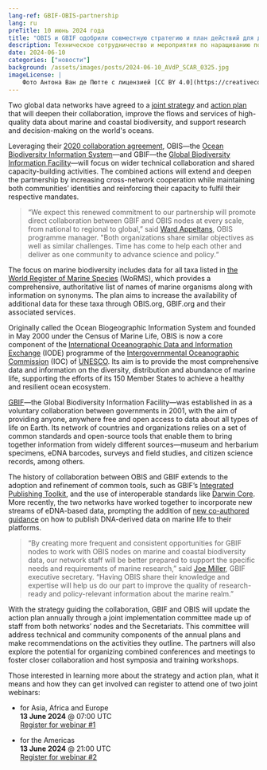 ```yaml
---
lang-ref: GBIF-OBIS-partnership
lang: ru
preTitle: 10 июнь 2024 года
title: "OBIS и GBIF одобрили совместную стратегию и план действий для данных о морском биоразнообразии"
description: Техническое сотрудничество и мероприятия по наращиванию потенциала для поддержки общих целей и обеспечения свободного и открытого доступа к всеобъемлющей информации о жизни в Мировом океане и вокруг него
date: 2024-06-10
categories: ["новости"]
background: /assets/images/posts/2024-06-10_AVdP_SCAR_0325.jpg
imageLicense: |
    Фото Антона Ван де Пютте с лицензией [CC BY 4.0](https://creativecommons.org/licenses/by/4.0/)
---
```




Two global data networks have agreed to a [joint strategy](https://doi.org/10.35035/doc-kcqs-5h52) and [action plan](https://doi.org/10.35035/doc-e52v-5875) that will deepen their collaboration, improve the flows and services of high-quality data about marine and coastal biodiversity, and support research and decision-making on the world's oceans.

Leveraging their [2020 collaboration agreement](https://www.gbif.org/news/6M8YYYirX3bK57bHaIpd0U/), OBIS—the [Ocean Biodiversity Information System](https://obis.org/)—and GBIF—the [Global Biodiversity Information Facility](https://www.gbif.org/)—will focus on wider technical collaboration and shared capacity-building activities. The combined actions will extend and deepen the partnership by increasing cross-network cooperation while maintaining both communities’ identities and reinforcing their capacity to fulfil their respective mandates.

> “We expect this renewed commitment to our partnership will promote direct collaboration between GBIF and OBIS nodes at every scale, from national to regional to global,” said [Ward Appeltans](https://orcid.org/0000-0002-3237-4547), OBIS programme manager. "Both organizations share similar objectives as well as similar challenges. Time has come to help each other and deliver as one community to advance science and policy.“

The focus on marine biodiversity includes data for all taxa listed in [the World Register of Marine Species](https://www.marinespecies.org/about.php) (WoRMS), which provides a comprehensive, authoritative list of names of marine organisms along with information on synonyms. The plan aims to increase the availability of additional data for these taxa through OBIS.org, GBIF.org and their associated services.

Originally called the Ocean Biogeographic Information System and founded in May 2000 under the Census of Marine Life, OBIS is now a core component of the [International Oceanographic Data and Information Exchange](https://iode.org/) (IODE) programme of the [Intergovernmental Oceanographic Commission](https://www.ioc.unesco.org/en) (IOC) of [UNESCO](https://www.unesco.org/en). Its aim is to provide the most comprehensive data and information on the diversity, distribution and abundance of marine life, supporting the efforts of its 150 Member States to achieve a healthy and resilient ocean ecosystem.

[GBIF](https://www.gbif.org/what-is-gbif)—the Global Biodiversity Information Facility—was established in as a voluntary collaboration between governments in 2001, with the aim of providing anyone, anywhere free and open access to data about all types of life on Earth. Its network of countries and organizations relies on a set of common standards and open-source tools that enable them to bring together information from widely different sources—museum and herbarium specimens, eDNA barcodes, surveys and field studies, and citizen science records, among others.

The history of collaboration between OBIS and GBIF extends to the adoption and refinement of common tools, such as GBIF’s [Integrated Publishing Toolkit](https://www.gbif.org/ipt), and the use of interoperable standards like [Darwin Core](https://dwc.tdwg.org/). More recently, the two networks have worked together to incorporate new streams of eDNA-based data, prompting the addition of [new co-authored guidance](https://www.gbif.org/news/2VXK7tpe7wM9J9lghWmxQh/) on how to publish DNA-derived data on marine life to their platforms.

> “By creating more frequent and consistent opportunities for GBIF nodes to work with OBIS nodes on marine and coastal biodiversity data, our network staff will be better prepared to support the specific needs and requirements of marine research,” said [Joe Miller](https://orcid.org/0000-0002-5788-9010), GBIF executive secretary. “Having OBIS share their knowledge and expertise will help us do our part to improve the quality of research-ready and policy-relevant information about the marine realm.”

With the strategy guiding the collaboration, GBIF and OBIS will update the action plan annually through a joint implementation committee made up of staff from both networks’ nodes and the Secretariats. This committee will address technical and community components of the annual plans and make recommendations on the activities they outline. The partners will also explore the potential for organizing combined conferences and meetings to foster closer collaboration and host symposia and training workshops.

Those interested in learning more about the strategy and action plan, what it means and how they can get involved can register to attend one of two joint webinars:

- for Asia, Africa and Europe \
  **13 June 2024** @ 07:00 UTC \
    [Register for webinar #1](https://us02web.zoom.us/webinar/register/WN_MGK5uCxcRG2dyHoOeul8iQ)

- for the Americas \
    **13 June 2024** @ 21:00 UTC \
    [Register for webinar #2](https://us02web.zoom.us/webinar/register/WN_JAyHic4xS1yx-TKYHsfVMg)

